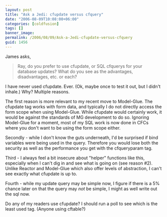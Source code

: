```yaml
---
layout: post
title: "Ask a Jedi: cfupdate versus cfquery"
date: "2006-08-09T10:08:00+06:00"
categories: [coldfusion]
tags: []
banner_image: 
permalink: /2006/08/09/Ask-a-Jedi-cfupdate-versus-cfquery
guid: 1456
---
```


James asks, 

<blockquote>
Ray, do you prefer to use cfupdate, or SQL cfquerys for your database updates? What do you see as the advantages, disadvantages, etc. or each? 
</blockquote>

I have never used cfupdate. Ever. (Ok, maybe once to test it out, but I didn't inhale.) Why? Multiple reasons. 

The first reason is more relevant to my recent move to Model-Glue. The cfupdate tag works with form data, and typically I do not directly access the form scope when using Model-Glue. While cfupdate would certainly work, it would be against the standards of MG development to do so. Ignoring Model-Glue for a moment, most of my SQL work is now done in CFCs where you don't want to be using the form scope either.

Secondly - while I don't know the guts underneath, I'd be surprised if bind variables were being used in the query. Therefore you would lose both the security as well as the performance you get with the cfqueryparam tag.

Third - I always feel a bit insecure about "helper" functions like this, especially when I can't dig in and see what is going on (see reason #2). Unlike Reactor and Model-Glue which also offer levels of abstraction, I can't see exactly what cfupdate is up to. 

Fourth - while my update query may be simple now, I figure if there is a 5% chance later on that the query may <i>not</i> be simple, I might as well write out the sql now.

Do any of my readers use cfupdate? I should run a poll to see which is the least used tag. (Anyone using cftable?)